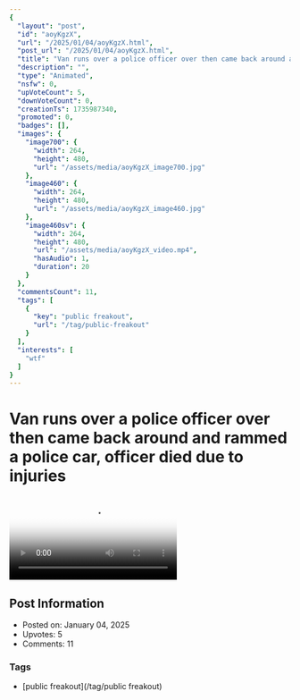 ```yaml
---
{
  "layout": "post",
  "id": "aoyKgzX",
  "url": "/2025/01/04/aoyKgzX.html",
  "post_url": "/2025/01/04/aoyKgzX.html",
  "title": "Van runs over a police officer over then came back around and rammed a police car, officer died due to injuries",
  "description": "",
  "type": "Animated",
  "nsfw": 0,
  "upVoteCount": 5,
  "downVoteCount": 0,
  "creationTs": 1735987340,
  "promoted": 0,
  "badges": [],
  "images": {
    "image700": {
      "width": 264,
      "height": 480,
      "url": "/assets/media/aoyKgzX_image700.jpg"
    },
    "image460": {
      "width": 264,
      "height": 480,
      "url": "/assets/media/aoyKgzX_image460.jpg"
    },
    "image460sv": {
      "width": 264,
      "height": 480,
      "url": "/assets/media/aoyKgzX_video.mp4",
      "hasAudio": 1,
      "duration": 20
    }
  },
  "commentsCount": 11,
  "tags": [
    {
      "key": "public freakout",
      "url": "/tag/public-freakout"
    }
  ],
  "interests": [
    "wtf"
  ]
}
---
```


# Van runs over a police officer over then came back around and rammed a police car, officer died due to injuries

<video controls playsinline loop poster="/assets/media/aoyKgzX_image460.jpg">
  <source src="/assets/media/aoyKgzX_video.mp4" type="video/mp4">
  Your browser does not support the video tag.
</video>

## Post Information

- Posted on: January 04, 2025
- Upvotes: 5
- Comments: 11

### Tags

- [public freakout](/tag/public freakout)
